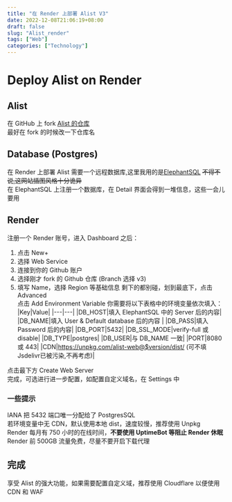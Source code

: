 ```yaml
---
title: "在 Render 上部署 Alist V3"
date: 2022-12-08T21:06:19+08:00
draft: false
slug: "Alist_render"
tags: ["Web"]
categories: ["Technology"]
---
```

# Deploy Alist on Render
## Alist
在 GitHub 上 fork [Alist 的仓库](https://github.com/alist-org/alist-render)  
最好在 fork 的时候改一下仓库名
## Database (Postgres)
在 Render 上部署 Alist 需要一个远程数据库,这里我用的是[ElephantSQL](https://www.elephantsql.com/)  ~~不得不说,这网站插图风格十分诡异~~  
在 ElephantSQL 上注册一个数据库，在 Detail 界面会得到一堆信息，这些一会儿要用  
## Render
注册一个 Render 账号，进入 Dashboard 之后：
1. 点击 New+
2. 选择 Web Service
3. 连接到你的 Github 账户
4. 选择刚才 fork 的 Github 仓库 (Branch 选择 v3)
5. 填写 Name，选择 Region 等基础信息
剩下的都别碰，划到最底下，点击 Advanced  
点击 Add Environment Variable
你需要将以下表格中的环境变量依次填入： 
|Key|Value|
|---|---|
|DB_HOST|填入 ElephantSQL 中的 Server 后的内容|
|DB_NAME|填入 User & Default database 后的内容  |
|DB_PASS|填入 Password 后的内容|
|DB_PORT|5432|
|DB_SSL_MODE|verify-full 或 disable|
|DB_TYPE|postgres|
|DB_USER|与 DB_NAME 一致|
|PORT|8080 或 443|
|CDN|https://unpkg.com/alist-web@$version/dist/ (可不填 Jsdelivr已被污染,不再考虑)|

点击最下方 Create Web Server  
完成，可选进行进一步配置，如配置自定义域名，在 Settings 中 
### 一些提示
IANA 把 5432 端口唯一分配给了 PostgresSQL  
若环境变量中无 CDN，默认使用本地 dist，速度较慢，推荐使用 Unpkg  
Render 每月有 750 小时的在线时间，**不要使用 UptimeBot 等阻止 Render 休眠**  
Render 前 500GB 流量免费，尽量不要开启下载代理
## 完成
享受 Alist 的强大功能，如果需要配置自定义域，推荐使用 Cloudflare 以便使用 CDN 和 WAF  

<meting-js server="netease" type="song" id="1857521048">
